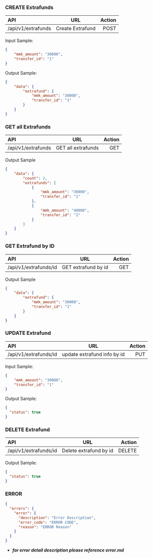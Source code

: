 ### CREATE Extrafunds
| API      | URL | Action     |
| :---        |    :----:   |          ---: |
| /api/v1/extrafunds     | Create Extrafund    | POST   |

Input Sample:
```json
{
    "mmk_amount": "30000",
    "transfer_id": "1"
}
```
Output Sample:
```json
{
    "data": {
        "extrafund": {
            "mmk_amount": "30000",
            "transfer_id": "1"
        }
    }
}
```

### GET all Extrafunds
| API      | URL | Action     |
| :---        |    :----:   |          ---: |
| /api/v1/extrafunds     | GET all extrafunds      | GET   |

Output Sample
```json
{
    "data": {
        "count": 2,
        "extrafunds": [
            {
                "mmk_amount": "30000",
                "transfer_id": "1"
            },
            {
                "mmk_amount": "40000",
                "transfer_id": "2"
            }
        ]
    }
}
```

### GET Extrafund by ID
| API      | URL | Action     |
| :---        |    :----:   |          ---: |
| /api/v1/extrafunds/id     | GET extrafund by id    | GET   |

Output Sample
```json
{
    "data": {
        "extrafund": {
            "mmk_amount": "30000",
            "transfer_id": "1"
        }
    }
}
```

### UPDATE Extrafund
| API      | URL | Action     |
| :---        |    :----:   |          ---: |
| /api/v1/extrafunds/id     | update extrafund info by id     | PUT  |

Input Sample:
```json
{
    "mmk_amount": "30000",
    "transfer_id": "1"
}
```

Output Sample:
```json
{
  "status": true
}
```

### DELETE Extrafund
| API      | URL | Action     |
| :---        |    :----:   |          ---: |
| /api/v1/extrafunds/id     | Delete extrafund by id     | DELETE  |

Output Sample:
```json
{
  "status": true
}
```

### ERROR 
```json
{
  "errors": {
    "error": {
      "description": "Error Description",
      "error_code": "ERROR CODE",
      "reason": "ERROR Reason"
    }
  }
}
```
- ***for error detail description please reference error.md***
